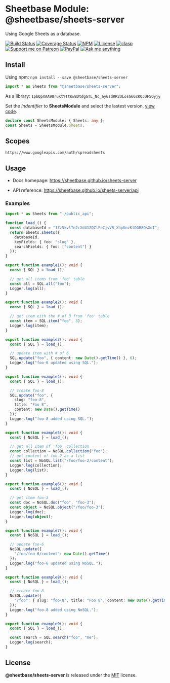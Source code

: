 # Sheetbase Module: @sheetbase/sheets-server

Using Google Sheets as a database.

<!-- <block:header> -->

[![Build Status](https://travis-ci.com/sheetbase/sheets-server.svg?branch=master)](https://travis-ci.com/sheetbase/sheets-server) [![Coverage Status](https://coveralls.io/repos/github/sheetbase/sheets-server/badge.svg?branch=master)](https://coveralls.io/github/sheetbase/sheets-server?branch=master) [![NPM](https://img.shields.io/npm/v/@sheetbase/sheets-server.svg)](https://www.npmjs.com/package/@sheetbase/sheets-server) [![License][license_badge]][license_url] [![clasp][clasp_badge]][clasp_url] [![Support me on Patreon][patreon_badge]][patreon_url] [![PayPal][paypal_donate_badge]][paypal_donate_url] [![Ask me anything][ask_me_badge]][ask_me_url]

<!-- </block:header> -->

## Install

Using npm: `npm install --save @sheetbase/sheets-server`

```ts
import * as Sheets from "@sheetbase/sheets-server";
```

As a library: `1pbQpXAA98ruKtYTtKwBDtdgGTL_Nc_ayGzdRR2ULosG6GcKQJUF5Qyjy`

Set the _Indentifier_ to **SheetsModule** and select the lastest version, [view code](https://script.google.com/d/1pbQpXAA98ruKtYTtKwBDtdgGTL_Nc_ayGzdRR2ULosG6GcKQJUF5Qyjy/edit?usp=sharing).

```ts
declare const SheetsModule: { Sheets: any };
const Sheets = SheetsModule.Sheets;
```

## Scopes

`https://www.googleapis.com/auth/spreadsheets`

## Usage

- Docs homepage: https://sheetbase.github.io/sheets-server

- API reference: https://sheetbase.github.io/sheets-server/api

### Examples

```ts
import * as Sheets from "./public_api";

function load_() {
  const databaseId = "1Zz5kvlTn2cXd41ZQZlFeCjvVR_XhpUnzKlDGB8QsXoI";
  return Sheets.sheets({
    databaseId,
    keyFields: { foo: "slug" },
    searchFields: { foo: ["content"] }
  });
}

export function example1(): void {
  const { SQL } = load_();

  // get all items from 'foo' table
  const all = SQL.all("foo");
  Logger.log(all);
}

export function example2(): void {
  const { SQL } = load_();

  // get item eith the # of 3 from 'foo' table
  const item = SQL.item("foo", 3);
  Logger.log(item);
}

export function example3(): void {
  const { SQL } = load_();

  // update item with # of 6
  SQL.update("foo", { content: new Date().getTime() }, 6);
  Logger.log("foo-6 updated using SQL.");
}

export function example4(): void {
  const { SQL } = load_();

  // create foo-8
  SQL.update("foo", {
    slug: "foo-8",
    title: "Foo 8",
    content: new Date().getTime()
  });
  Logger.log("foo-8 added using SQL.");
}

export function example5(): void {
  const { NoSQL } = load_();

  // get all item of 'foo' collection
  const collection = NoSQL.collection("foo");
  // get content of foo-2 as a list
  const list = NoSQL.list("/foo/foo-2/content");
  Logger.log(collection);
  Logger.log(list);
}

export function example6(): void {
  const { NoSQL } = load_();

  // get item foo-3
  const doc = NoSQL.doc("foo", "foo-3");
  const object = NoSQL.object("/foo/foo-3");
  Logger.log(doc);
  Logger.log(object);
}

export function example7(): void {
  const { NoSQL } = load_();

  // update foo-6
  NoSQL.update({
    "/foo/foo-6/content": new Date().getTime()
  });
  Logger.log("foo-6 updated using NoSQL.");
}

export function example8(): void {
  const { NoSQL } = load_();

  // create foo-8
  NoSQL.update({
    "/foo": { slug: "foo-8", title: "Foo 8", content: new Date().getTime() }
  });
  Logger.log("foo-8 added using NoSQL.");
}

export function example9(): void {
  const { SQL } = load_();

  const search = SQL.search("foo", "me");
  Logger.log(search);
}
```

## License

**@sheetbase/sheets-server** is released under the [MIT](https://github.com/sheetbase/sheets-server/blob/master/LICENSE) license.

<!-- <block:footer> -->

[license_badge]: https://img.shields.io/github/license/mashape/apistatus.svg
[license_url]: https://github.com/sheetbase/sheets-server/blob/master/LICENSE
[clasp_badge]: https://img.shields.io/badge/built%20with-clasp-4285f4.svg
[clasp_url]: https://github.com/google/clasp
[patreon_badge]: https://lamnhan.github.io/assets/images/badges/patreon.svg
[patreon_url]: https://www.patreon.com/lamnhan
[paypal_donate_badge]: https://lamnhan.github.io/assets/images/badges/paypal_donate.svg
[paypal_donate_url]: https://www.paypal.me/lamnhan
[ask_me_badge]: https://img.shields.io/badge/ask/me-anything-1abc9c.svg
[ask_me_url]: https://m.me/sheetbase

<!-- </block:footer> -->
